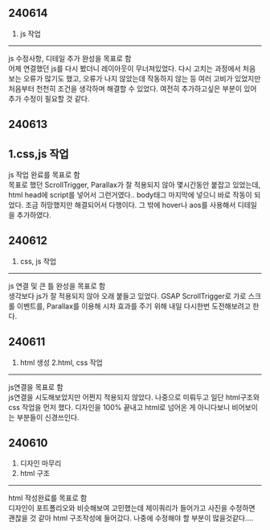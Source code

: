 ## 240614
1. js 작업 <br>
------
js 수정사항, 디테일 추가 완성을 목표로 함<br>
어제 연결했던 js를 다시 봤더니 레이아웃이 무너져있었다. 다시 고치는 과정에서 처음 보는 오류가 많기도 했고,
오류가 나지 않았는데 작동하지 않는 등 여러 고비가 있었지만 처음부터 천천히 조건을 생각하며 해결할 수 있었다.
여전히 추가하고싶은 부분이 있어 추가 수정이 필요할 것 같다.

## 240613
1.css,js 작업<br>
------
 js 작업 완료를 목표로 함<br>
목표로 했던 ScrollTrigger, Parallax가 잘 적용되지 않아 몇시간동안 붙잡고 있었는데, html head에 script를
넣어서 그런거였다.. body태그 마지막에 넣으니 바로 작동이 되었다. 조금 허망했지만 해결되어서 다행이다.
그 밖에 hover나 aos를 사용해서 디테일을 추가하였다.

## 240612
1. css, js 작업<br>
------
js 연결 및 큰 틀 완성을 목표로 함<br>
생각보다 js가 잘 적용되지 않아 오래 붙들고 있었다. GSAP ScrollTrigger로 가로 스크롤 이벤트를, Parallax를 이용해
시차 효과를 주기 위해 내일 다시한번 도전해보려고 한다.

## 240611

1. html 생성
2.html, css 작업
------
 js연결을 목표로 함<br>
js연결을 시도해보았지만 어쩐지 적용되지 않았다. 나중으로 미뤄두고 일단 html구조와 css 작업을 먼저 했다.
디자인을 100% 끝내고 html로 넘어온 게 아니다보니 비어보이는 부분들이 신경쓰인다.

   
## 240610

1. 디자인 마무리
2. html 구조
---------
   html 작성완료를 목표로 함<br>
디자인이 포트폴리오와 비슷해보여 고민했는데 제이쿼리가 들어가고 사진을 수정하면 괜찮을 것 같아 html 구조작성에
들어갔다. 나중에 수정해야 할 부분이 많을것같다....


